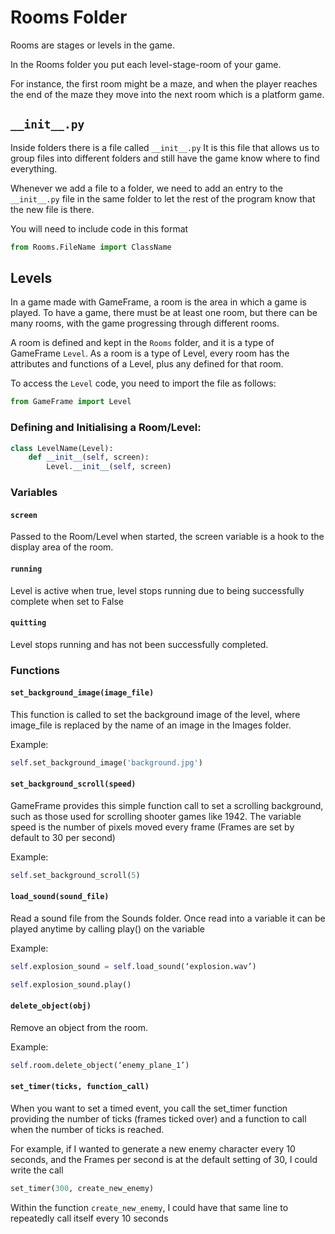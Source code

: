 # Rooms Folder

Rooms are stages or levels in the game. 

In the Rooms folder you put each level-stage-room of your game. 

For instance, the first room might be a maze, and when the player reaches the end of the maze they move into the next room which is a platform game. 

## `__init__.py` 

Inside folders there is a file called `__init__.py` It is this file that allows us to group files into different folders and still have the game know where to find everything. 

Whenever we add a file to a folder, we need to add an entry to the `__init__.py` file in the same folder to let the rest of the program know that the new file is there.

You will need to include code in this format

```python
from Rooms.FileName import ClassName
```

## Levels

In a game made with GameFrame, a room is the area in which a game is played. To have a game, there must be at least one room, but there can be many rooms, with the game progressing through different rooms. 

A room is defined and kept in the `Rooms` folder, and it is a type of GameFrame `Level`. As a room is a type of Level, every room has the attributes and functions of a Level, plus any defined for that room. 

To access the `Level` code, you need to import the file as follows: 

``` python
from GameFrame import Level
```

### Defining and Initialising a Room/Level:

``` python
class LevelName(Level): 
    def __init__(self, screen): 
        Level.__init__(self, screen)
```

### Variables 

#### `screen`

Passed to the Room/Level when started, the screen variable is a hook to the display area of the room.

#### `running` 

Level is active when true, level stops running due to being successfully complete when set to False 

#### `quitting` 

Level stops running and has not been successfully completed.

### Functions 

#### `set_background_image(image_file)` 

This function is called to set the background image of the level, where image_file is replaced by the name of an image in the Images folder. 

Example: 

``` python
self.set_background_image('background.jpg')
```

#### `set_background_scroll(speed)`

GameFrame provides this simple function call to set a scrolling background, such as those used for scrolling shooter games like 1942. The variable speed is the number of pixels moved every frame (Frames are set by default to 30 per second) 

Example: 

``` python
self.set_background_scroll(5)
```

#### `load_sound(sound_file)`

Read a sound file from the Sounds folder. Once read into a variable it can be played anytime by calling play() on the variable 

Example: 

``` python
self.explosion_sound = self.load_sound(‘explosion.wav’) 

self.explosion_sound.play()
```

#### `delete_object(obj)` 

Remove an object from the room. 

Example: 

``` python
self.room.delete_object(‘enemy_plane_1’)
```

#### `set_timer(ticks, function_call)`

When you want to set a timed event, you call the set_timer function providing the number of ticks (frames ticked over) and a function to call when the number of ticks is reached. 

For example, if I wanted to generate a new enemy character every 10 seconds, and the Frames per second is at the default setting of 30, I could write the call 

``` python
set_timer(300, create_new_enemy)
```

Within the function `create_new_enemy`, I could have that same line to repeatedly call itself every 10 seconds
